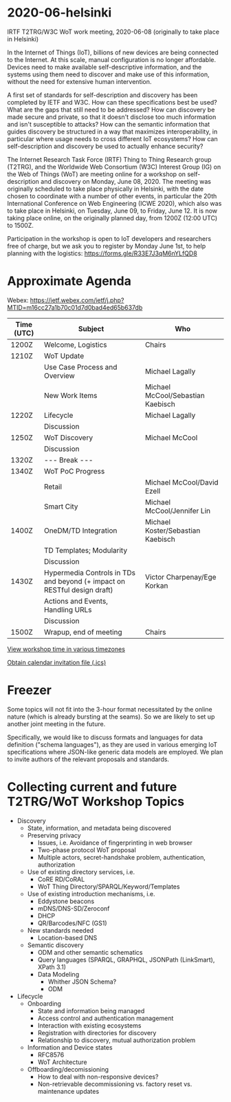 # 2020-06-helsinki

IRTF T2TRG/W3C WoT work meeting, 2020-06-08
(originally to take place in Helsinki)

In the Internet of Things (IoT), billions of new devices are being connected to the Internet.  At this scale, manual configuration is no longer affordable.  Devices need to make available self-descriptive information, and the systems using them need to discover and make use of this information, without the need for extensive human intervention.

A first set of standards for self-description and discovery has been completed by IETF and W3C.  How can these specifications best be used?  What are the gaps that still need to be addressed?  How can discovery be made secure and private, so that it doesn't disclose too much information and isn't susceptible to attacks?  How can the semantic information that guides discovery be structured in a way that maximizes interoperability, in particular where usage needs to cross different IoT ecosystems?  How can self-description and discovery be used to actually enhance security?

The Internet Research Task Force (IRTF) Thing to Thing Research group (T2TRG), and the Worldwide Web Consortium (W3C) Interest Group (IG) on the Web of Things (WoT) are meeting online for a workshop on self-description and discovery on Monday, June 08, 2020.  The meeting was originally scheduled to take place physically in Helsinki, with the date chosen to coordinate with a number of other events, in particular the 20th International Conference on Web Engineering (ICWE 2020), which also was to take place in Helsinki, on Tuesday, June 09, to Friday, June 12.  It is now taking place online, on the originally planned day, from 1200Z (12:00 UTC) to 1500Z.

Participation in the workshop is open to IoT developers and
researchers free of charge, but we ask you to register by Monday June 1st, to help
planning with the logistics: <https://forms.gle/R33E7J3qM6nYLfQD8>

# Approximate Agenda

Webex: https://ietf.webex.com/ietf/j.php?MTID=m16cc27a1b70c01d7d0bad4ed65b637db

| Time (UTC) | Subject                           | Who                                 |
|------------|-----------------------------------|-------------------------------------|
| 1200Z      | Welcome, Logistics                | Chairs                              |
| 1210Z      | WoT Update                        |                                     |
|            | Use Case Process and Overview     | Michael Lagally                     |
|            | New Work Items                    | Michael McCool/Sebastian Kaebisch   |
| 1220Z      | Lifecycle                         | Michael Lagally                     |
|            | Discussion                        |                                     |
| 1250Z      | WoT Discovery                     | Michael McCool                      |
|            | Discussion                        |                                     |
| 1320Z      | --- Break ---                     |                                     |
| 1340Z      | WoT PoC Progress                  |                                     |
|            | Retail                            | Michael McCool/David Ezell          |
|            | Smart City                        | Michael McCool/Jennifer Lin         |
| 1400Z      | OneDM/TD Integration              | Michael Koster/Sebastian Kaebisch   |
|            | TD Templates; Modularity          |                                     |
|            | Discussion                        |                                     |
| 1430Z      | Hypermedia Controls in TDs and beyond (+ impact on RESTful design draft) | Victor Charpenay/Ege Korkan |
|            | Actions and Events, Handling URLs |                                     |
|            | Discussion                        |                                     |
| 1500Z      | Wrapup, end of meeting            | Chairs                              |

[View workshop time in various timezones](https://www.timeanddate.com/worldclock/fixedtime.html?iso=20200608T12&msg=Helsinki%20workshop&ah=3&am=00&sort=2)

[Obtain calendar invitation file (.ics)](https://rawcdn.githack.com/t2trg/2020-06-helsinki/414a8b584eeca3212c012b68092594e3ef89c5e7/t2trg-wot-20200608.ics)

# Freezer

Some topics will not fit into the 3-hour format necessitated by the
online nature (which is already bursting at the seams).
So we are likely to set up another joint meeting in the future.

Specifically, we would like to discuss formats and languages for data
definition ("schema languages"), as they are used in various emerging
IoT specifications where JSON-like generic data models are employed.
We plan to invite authors of the relevant proposals and standards.

# Collecting current and future T2TRG/WoT Workshop Topics

* Discovery
    *  State, information, and metadata being discovered
    *  Preserving privacy
        *  Issues, i.e. Avoidance of fingerprinting in web browser
        *  Two-phase protocol WoT proposal
        *  Multiple actors, secret-handshake problem, authentication, authorization
    *  Use of existing directory services, i.e.
        *  CoRE RD/CoRAL
        *  WoT Thing Directory/SPARQL/Keyword/Templates
    *  Use of existing introduction mechanisms, i.e.
        *  Eddystone beacons
        *  mDNS/DNS-SD/Zeroconf
        *  DHCP
        *  QR/Barcodes/NFC (GS1)
    *  New standards needed
        *  Location-based DNS
    *  Semantic discovery
        *  ODM and other semantic schematics
        *  Query languages (SPARQL, GRAPHQL, JSONPath (LinkSmart), XPath 3.1)
        *  Data Modeling
            *  Whither JSON Schema?
            *  ODM
* Lifecycle
    *  Onboarding
        *  State and information being managed
        *  Access control and authentication management
        *  Interaction with existing ecosystems
        *  Registration with directories for discovery
        *  Relationship to discovery, mutual authorization problem
    *  Information and Device states
        *  RFC8576
        *  WoT Architecture
    *  Offboarding/decomissioning
        *  How to deal with non-responsive devices?
        *  Non-retrievable decommissioning vs. factory reset vs. maintenance updates
